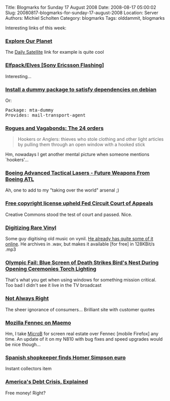 Title: Blogmarks for Sunday 17 August 2008
Date: 2008-08-17 05:00:02
Slug: 20080817-blogmarks-for-sunday-17-august-2008
Location: Server
Authors: Michiel Scholten
Category: blogmarks
Tags: olddammit, blogmarks

<p>Interesting links of this week:</p>
<h3><a href="http://exploreourpla.net/">Explore Our Planet</a></h3>
<p>The <a href="http://exploreourpla.net/explorer/?geoLink=999&amp;mid=666736&amp;alt=2097152">Daily Satellite</a> link for example is quite cool</p>
<h3><a href="http://www.akshayy.com/sonyericsson/pimping/elfpackelves/">Elfpack/Elves [Sony Ericsson Flashing]</a></h3>
<p>Interesting...</p>
<h3><a href="http://www.wickle.com/wiki/index.php/Install_a_dummy_package_to_satisfy_dependencies_on_debian">Install a dummy package to satisfy dependencies on debian</a></h3>
<p>Or:</p>
<pre>Package: mta-dummy
Provides: mail-transport-agent</pre>

<h3><a href="http://www.thewildbeast.co.uk/wordpress/2008/07/18/rogues-and-vagabonds-the-24-orders/">Rogues and Vagabonds: The 24 orders</a></h3>
<blockquote><p>Hookers or Anglers: thieves who stole clothing and other light articles by pulling them through an open window with a hooked stick</p></blockquote>

<p>Hm, nowadays I get another mental picture when someone mentions `hookers'...</p>
<h3><a href="http://www.popularmechanics.com/technology/military_law/4277729.html">Boeing Advanced Tactical Lasers - Future Weapons From Boeing ATL</a></h3>
<p>Ah, one to add to my "taking over the world" arsenal ;)</p>
<h3><a href="http://www.boingboing.net/2008/08/13/free-copyright-licen.html">Free copyright license upheld Fed Circuit Court of Appeals</a></h3>
<p>Creative Commons stood the test of court and passed. Nice.</p>
<h3><a href="http://yro.slashdot.org/article.pl?sid=08/08/12/211218">Digitizing Rare Vinyl</a></h3>
<p>Some guy digitising old music on vynil. <a href="http://78records.cdbpdx.com/">He already has quite some of it online</a>. He archives in .wav, but makes it available [for free] in 128KBit/s .mp3</p>
<h3><a href="http://gizmodo.com/5035456/blue-screen-of-death-strikes-birds-nest-during-opening-ceremonies-torch-lighting">Olympic Fail: Blue Screen of Death Strikes Bird's Nest During Opening Ceremonies Torch Lighting</a></h3>
<p>That's what you get when using windows for something mission critical. Too bad I didn't see it live in the TV broadcast</p>
<h3><a href="http://notalwaysright.com/">Not Always Right</a></h3>
<p>The sheer ignorance of consumers... Brilliant site with customer quotes</p>
<h3><a href="http://starkravingfinkle.org/blog/2008/08/fennec-m6/">Mozilla Fennec on Maemo</a></h3>
<p>Hm, I take <a href="http://browser.garage.maemo.org/">MicroB</a> for screen real estate over Fennec [mobile Firefox] any time. An update of it on my N810 with bug fixes and speed upgrades would be nice though...</p>
<h3><a href="http://uk.reuters.com/article/oddlyEnoughNews/idUKL872708020080808">Spanish shopkeeper finds Homer Simpson euro</a></h3>
<p>Instant collectors item</p>
<h3><a href="http://notalwaysright.com/americas-debt-crisis-explained/1034">America's Debt Crisis, Explained</a></h3>
<p>Free money! Right?</p>
